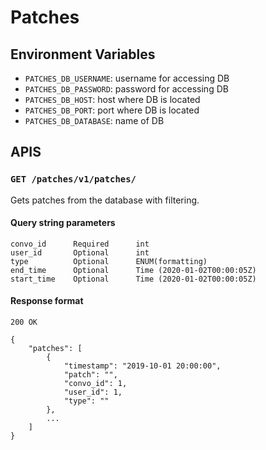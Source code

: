 # Patches

## Environment Variables
* `PATCHES_DB_USERNAME`: username for accessing DB
* `PATCHES_DB_PASSWORD`: password for accessing DB
* `PATCHES_DB_HOST`: host where DB is located
* `PATCHES_DB_PORT`: port where DB is located
* `PATCHES_DB_DATABASE`: name of DB

## APIS

### `GET /patches/v1/patches/`
Gets patches from the database with filtering.
#### Query string parameters
```
convo_id      Required      int
user_id       Optional      int
type          Optional      ENUM(formatting)
end_time      Optional      Time (2020-01-02T00:00:05Z)
start_time    Optional      Time (2020-01-02T00:00:05Z)
```
#### Response format
`200 OK`
```
{
    "patches": [
        {
            "timestamp": "2019-10-01 20:00:00",
            "patch": "",
            "convo_id": 1,
            "user_id": 1,
            "type": ""
        },
        ...
    ]
}
```
